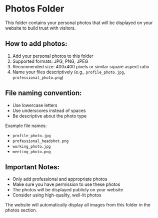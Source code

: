 # Photos Folder

This folder contains your personal photos that will be displayed on your website to build trust with visitors.

## How to add photos:

1. Add your personal photos to this folder
2. Supported formats: JPG, PNG, JPEG
3. Recommended size: 400x400 pixels or similar square aspect ratio
4. Name your files descriptively (e.g., `profile_photo.jpg`, `professional_photo.png`)

## File naming convention:
- Use lowercase letters
- Use underscores instead of spaces
- Be descriptive about the photo type

Example file names:
- `profile_photo.jpg`
- `professional_headshot.png`
- `working_photo.jpg`
- `meeting_photo.png`

## Important Notes:
- Only add professional and appropriate photos
- Make sure you have permission to use these photos
- The photos will be displayed publicly on your website
- Consider using high-quality, well-lit photos

The website will automatically display all images from this folder in the photos section.
